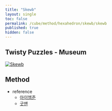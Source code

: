 ```yaml
---
title: "Skewb"
layout: single
toc: false
permalink: /cube/method/hexahedron/skewb/skewb
published: true
hidden: false
---
```


<head>
  <base target="_blank">
</head>



## Twisty Puzzles - Museum

<a href="https://twistypuzzles.com/app/museum/museum_showitem.php?pkey=621">
  <img alt="Skewb" src="https://twistypuzzles.com/museum/large/00621-02.jpg">
</a>



## Method

- reference
  - [아이엠준](https://youtu.be/5R3sU-_bMAI)
  - [굿맨](https://youtu.be/2a594D-GrVs)
